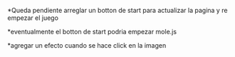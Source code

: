 *Queda pendiente arreglar un botton de start para actualizar la pagina y re empezar el juego

*eventualmente el botton de start podria empezar mole.js

*agregar un efecto cuando se hace click en la imagen
